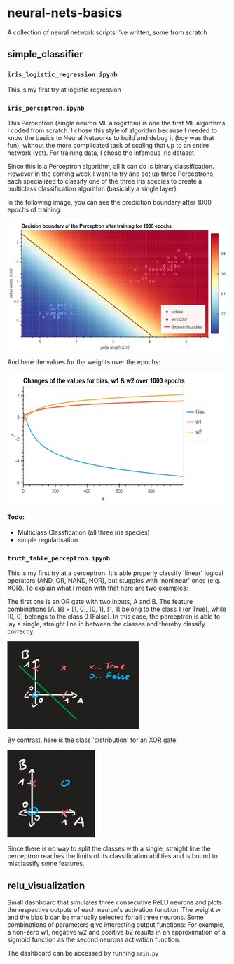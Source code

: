 # neural-nets-basics
A collection of neural network scripts I've written, some from scratch

## simple_classifier
### `iris_logistic_regression.ipynb`
This is my first try at logistic regression

### `iris_perceptron.ipynb`

This Perceptron (single neuron ML alrogirthm) is one the first ML algorthms I coded from scratch. I chose this style of algorithm because I needed to know the basics to Neural Networks to build and debug it (boy was that fun), without the more complicated task of scaling that up to an entire network (yet). For training data, I chose the infamous iris dataset.

Since this is a Perceptron algorithm, all it can do is binary classification. However in the coming week I want to try and set up three Perceptrons, each specialized to classify one of the three iris species to create a multiclass classification algorithm (basically a single layer).

In the following image, you can see the prediction boundary after 1000 epochs of training:

<img src="./images/decision_boundary.png" width="600" height="300">

And here the values for the weights over the epochs:

<img src="./images/weight_values.png" width="500" height="300">


#### Todo:
* Multiclass Classfication (all three iris species)
* simple regularisation

### `truth_table_perceptron.ipynb`

This is my first try at a perceptron. It's able properly classify 'linear' logical operators (AND, OR, NAND, NOR), but stuggles with 'nonlinear' ones (e.g. XOR). To explain what I mean with that here are two examples:

The first one is an OR gate with two inputs, A and B. The feature combinations \[A, B] = [1, 0], [0, 1], [1, 1] belong to the class 1 (or True), while \[0, 0] belongs to the class 0 (False). In this case, the perceptron is able to lay a single, straight line in between the classes and thereby classify correctly.

<img src="./images/classification_OR.png" width="300" height="200">


By contrast, here is the class 'distribution' for an XOR gate:

<img src="./images/classification_XOR.png" width="200" height="200">


Since there is no way to split the classes with a single, straight line the perceptron reaches the limits of its classification abilities and is bound to misclassify some features.

## relu_visualization
Small dashboard that simulates three consecutive ReLU neurons and plots the respective outputs of each neuron's activation function. The weight w and the bias b can be manually selected for all three neurons. Some combinations of parameters give interesting output functions: For example, a non-zero w1, negative w2 and positive b2 results in an approximation of a sigmoid function as the second neurons activation function.

The dashboard can be accessed by running `main.py`
